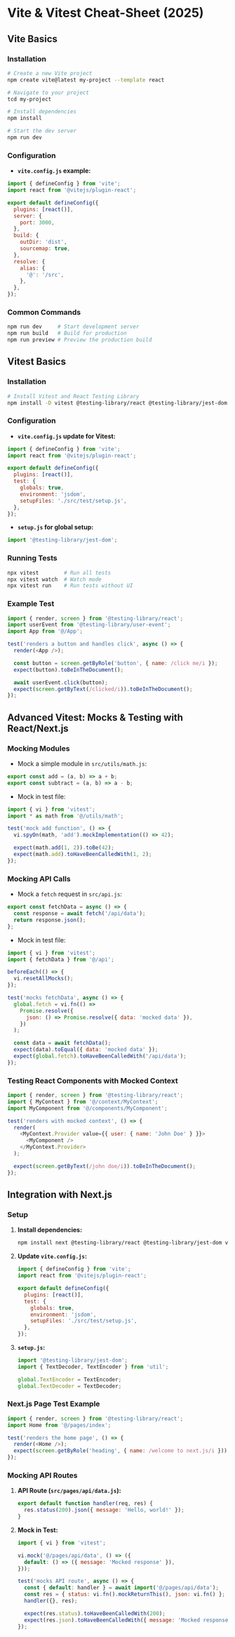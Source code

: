 # Vite & Vitest Cheat-Sheet (2025)

## **Vite Basics**

### Installation
```bash
# Create a new Vite project
npm create vite@latest my-project --template react

# Navigate to your project
tcd my-project

# Install dependencies
npm install

# Start the dev server
npm run dev
```

### Configuration
- **`vite.config.js` example:**
```javascript
import { defineConfig } from 'vite';
import react from '@vitejs/plugin-react';

export default defineConfig({
  plugins: [react()],
  server: {
    port: 3000,
  },
  build: {
    outDir: 'dist',
    sourcemap: true,
  },
  resolve: {
    alias: {
      '@': '/src',
    },
  },
});
```

### Common Commands
```bash
npm run dev     # Start development server
npm run build   # Build for production
npm run preview # Preview the production build
```

## **Vitest Basics**

### Installation
```bash
# Install Vitest and React Testing Library
npm install -D vitest @testing-library/react @testing-library/jest-dom
```

### Configuration
- **`vite.config.js` update for Vitest:**
```javascript
import { defineConfig } from 'vite';
import react from '@vitejs/plugin-react';

export default defineConfig({
  plugins: [react()],
  test: {
    globals: true,
    environment: 'jsdom',
    setupFiles: './src/test/setup.js',
  },
});
```

- **`setup.js` for global setup:**
```javascript
import '@testing-library/jest-dom';
```

### Running Tests
```bash
npx vitest        # Run all tests
npx vitest watch  # Watch mode
npx vitest run    # Run tests without UI
```

### Example Test
```javascript
import { render, screen } from '@testing-library/react';
import userEvent from '@testing-library/user-event';
import App from '@/App';

test('renders a button and handles click', async () => {
  render(<App />);

  const button = screen.getByRole('button', { name: /click me/i });
  expect(button).toBeInTheDocument();

  await userEvent.click(button);
  expect(screen.getByText(/clicked/i)).toBeInTheDocument();
});
```

## **Advanced Vitest: Mocks & Testing with React/Next.js**

### Mocking Modules
- Mock a simple module in `src/utils/math.js`:
```javascript
export const add = (a, b) => a + b;
export const subtract = (a, b) => a - b;
```
- Mock in test file:
```javascript
import { vi } from 'vitest';
import * as math from '@/utils/math';

test('mock add function', () => {
  vi.spyOn(math, 'add').mockImplementation(() => 42);

  expect(math.add(1, 2)).toBe(42);
  expect(math.add).toHaveBeenCalledWith(1, 2);
});
```

### Mocking API Calls
- Mock a `fetch` request in `src/api.js`:
```javascript
export const fetchData = async () => {
  const response = await fetch('/api/data');
  return response.json();
};
```
- Mock in test file:
```javascript
import { vi } from 'vitest';
import { fetchData } from '@/api';

beforeEach(() => {
  vi.resetAllMocks();
});

test('mocks fetchData', async () => {
  global.fetch = vi.fn(() =>
    Promise.resolve({
      json: () => Promise.resolve({ data: 'mocked data' }),
    })
  );

  const data = await fetchData();
  expect(data).toEqual({ data: 'mocked data' });
  expect(global.fetch).toHaveBeenCalledWith('/api/data');
});
```

### Testing React Components with Mocked Context
```javascript
import { render, screen } from '@testing-library/react';
import { MyContext } from '@/context/MyContext';
import MyComponent from '@/components/MyComponent';

test('renders with mocked context', () => {
  render(
    <MyContext.Provider value={{ user: { name: 'John Doe' } }}>
      <MyComponent />
    </MyContext.Provider>
  );

  expect(screen.getByText(/john doe/i)).toBeInTheDocument();
});
```

## **Integration with Next.js**

### Setup
1. **Install dependencies:**
   ```bash
   npm install next @testing-library/react @testing-library/jest-dom vitest
   ```
2. **Update `vite.config.js`:**
   ```javascript
   import { defineConfig } from 'vite';
   import react from '@vitejs/plugin-react';

   export default defineConfig({
     plugins: [react()],
     test: {
       globals: true,
       environment: 'jsdom',
       setupFiles: './src/test/setup.js',
     },
   });
   ```
3. **`setup.js`:**
   ```javascript
   import '@testing-library/jest-dom';
   import { TextDecoder, TextEncoder } from 'util';

   global.TextEncoder = TextEncoder;
   global.TextDecoder = TextDecoder;
   ```

### Next.js Page Test Example
```javascript
import { render, screen } from '@testing-library/react';
import Home from '@/pages/index';

test('renders the home page', () => {
  render(<Home />);
  expect(screen.getByRole('heading', { name: /welcome to next.js/i })).toBeInTheDocument();
});
```

### Mocking API Routes
1. **API Route (`src/pages/api/data.js`):**
   ```javascript
   export default function handler(req, res) {
     res.status(200).json({ message: 'Hello, world!' });
   }
   ```
2. **Mock in Test:**
   ```javascript
   import { vi } from 'vitest';

   vi.mock('@/pages/api/data', () => ({
     default: () => ({ message: 'Mocked response' }),
   }));

   test('mocks API route', async () => {
     const { default: handler } = await import('@/pages/api/data');
     const res = { status: vi.fn().mockReturnThis(), json: vi.fn() };
     handler({}, res);

     expect(res.status).toHaveBeenCalledWith(200);
     expect(res.json).toHaveBeenCalledWith({ message: 'Mocked response' });
   });
   
